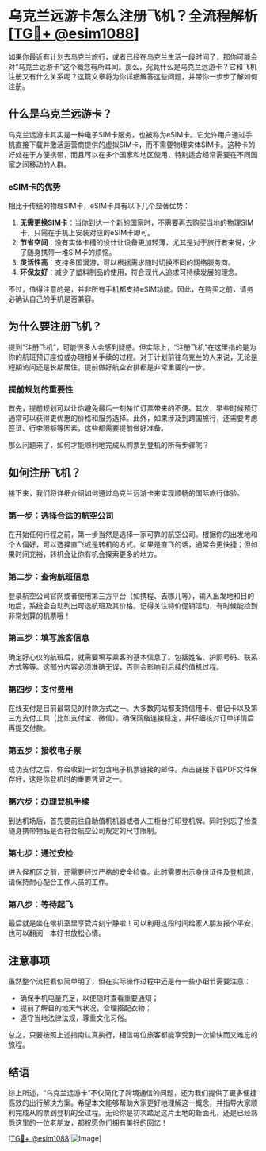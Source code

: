 # 乌克兰远游卡怎么注册飞机？全流程解析[[TG💪+ @esim1088](https://t.me/s/esim1088)]

如果你最近有计划去乌克兰旅行，或者已经在乌克兰生活一段时间了，那你可能会对“乌克兰远游卡”这个概念有所耳闻。那么，究竟什么是乌克兰远游卡？它和飞机注册又有什么关系呢？这篇文章将为你详细解答这些问题，并带你一步步了解如何注册。

## 什么是乌克兰远游卡？

乌克兰远游卡其实是一种电子SIM卡服务，也被称为eSIM卡。它允许用户通过手机直接下载并激活运营商提供的虚拟SIM卡，而不需要物理实体SIM卡。这种卡的好处在于方便携带，而且可以在多个国家和地区使用，特别适合经常需要在不同国家之间移动的人群。

### eSIM卡的优势

相比于传统的物理SIM卡，eSIM卡具有以下几个显著优势：

1. **无需更换SIM卡**：当你到达一个新的国家时，不需要再去购买当地的物理SIM卡，只需在手机上安装对应的eSIM卡即可。
2. **节省空间**：没有实体卡槽的设计让设备更加轻薄，尤其是对于旅行者来说，少了随身携带一堆SIM卡的烦恼。
3. **灵活性高**：支持多国漫游，可以根据需求随时切换不同的网络服务商。
4. **环保友好**：减少了塑料制品的使用，符合现代人追求可持续发展的理念。

不过，值得注意的是，并非所有手机都支持eSIM功能。因此，在购买之前，请务必确认自己的手机是否兼容。

## 为什么要注册飞机？

提到“注册飞机”，可能很多人会感到疑惑。但实际上，“注册飞机”在这里指的是为你的航班预订座位或办理相关手续的过程。对于计划前往乌克兰的人来说，无论是短期访问还是长期居住，提前做好航空安排都是非常重要的一步。

### 提前规划的重要性

首先，提前规划可以让你避免最后一刻匆忙订票带来的不便。其次，早些时候预订通常可以获得更优惠的价格和服务选择。此外，如果涉及到跨国旅行，还需要考虑签证、行李限额等因素，这些都需要提前做好准备。

那么问题来了，如何才能顺利地完成从购票到登机的所有步骤呢？

## 如何注册飞机？

接下来，我们将详细介绍如何通过乌克兰远游卡来实现顺畅的国际旅行体验。

### 第一步：选择合适的航空公司

在开始任何行程之前，第一步当然是选择一家可靠的航空公司。根据你的出发地和个人偏好，可以选择直飞或是转机的方式。如果是直飞的话，通常会更快捷；但如果时间充裕，转机会让你有机会探索更多的地方。

### 第二步：查询航班信息

登录航空公司官网或者使用第三方平台（如携程、去哪儿等），输入出发地和目的地后，系统会自动列出可选航班及其价格。记得关注特价促销活动，有时候能捡到非常划算的机票哦！

### 第三步：填写旅客信息

确定好心仪的航班后，就需要填写乘客的基本信息了。包括姓名、护照号码、联系方式等等。这部分内容必须准确无误，否则会影响到后续的值机过程。

### 第四步：支付费用

在线支付是目前最常见的付款方式之一。大多数网站都支持信用卡、借记卡以及第三方支付工具（比如支付宝、微信）。确保网络连接稳定，并仔细核对订单详情后再提交付款。

### 第五步：接收电子票

成功支付之后，你会收到一封包含电子机票链接的邮件。点击链接下载PDF文件保存好，这是你登机时的重要凭证之一。

### 第六步：办理登机手续

到达机场后，首先要前往自助值机机器或者人工柜台打印登机牌。同时别忘了检查随身携带物品是否符合航空公司规定的尺寸限制。

### 第七步：通过安检

进入候机区之前，还需要经过严格的安全检查。此时需要出示身份证件及登机牌，请保持耐心配合工作人员的工作。

### 第八步：等待起飞

最后就是坐在候机室里享受片刻宁静啦！可以利用这段时间给家人朋友报个平安，也可以翻阅一本好书放松心情。

## 注意事项

虽然整个流程看似简单明了，但在实际操作过程中还是有一些小细节需要注意：

- 确保手机电量充足，以便随时查看重要通知；
- 提前了解目的地天气状况，合理搭配衣物；
- 遵守当地法律法规，尊重文化习俗。

总之，只要按照上述指南认真执行，相信每位旅客都能享受到一次愉快而又难忘的旅程。

## 结语

综上所述，“乌克兰远游卡”不仅简化了跨境通信的问题，还为我们提供了更多便捷高效的出行解决方案。希望本文能够帮助大家更好地理解这一概念，并指导大家顺利完成从购票到登机的全过程。无论你是初次踏足这片土地的新面孔，还是已经熟悉这里的一位老朋友，都祝愿你们拥有美好的回忆！

[[TG💪+ @esim1088](https://t.me/s/esim1088) ![Image](https://i.postimg.cc/4NQfJmqS/Snipaste-2025-05-13-00-14-12.png)]